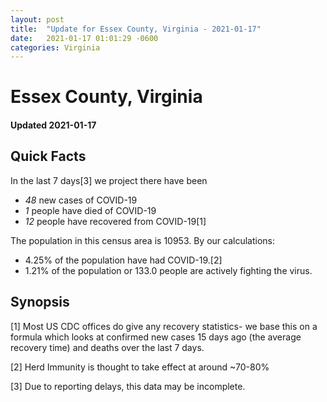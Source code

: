 ```yaml
---
layout: post
title:  "Update for Essex County, Virginia - 2021-01-17"
date:   2021-01-17 01:01:29 -0600
categories: Virginia
---
```


# Essex County, Virginia
#### Updated 2021-01-17

## Quick Facts

In the last 7 days[3] we project there have been
- *48* new cases of COVID-19
- *1* people have died of COVID-19
- *12* people have recovered from COVID-19[1]

The population in this census area is 10953. By our calculations:
- 4.25% of the population have had COVID-19.[2]
- 1.21% of the population or 133.0 people are actively fighting the virus.

## Synopsis




[1] Most US CDC offices do give any recovery statistics- we base this on a formula which looks at confirmed new cases
15 days ago (the average recovery time) and deaths over the last 7 days.

[2] Herd Immunity is thought to take effect at around ~70-80%

[3] Due to reporting delays, this data may be incomplete.
 
    